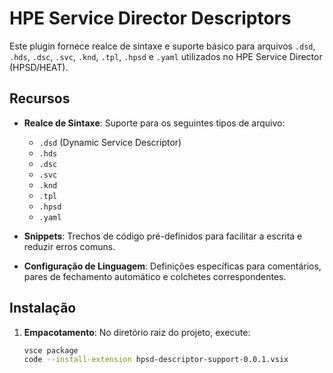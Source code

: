 # HPE Service Director Descriptors

Este plugin fornece realce de sintaxe e suporte básico para arquivos `.dsd`, `.hds`, `.dsc`, `.svc`, `.knd`, `.tpl`, `.hpsd` e `.yaml` utilizados no HPE Service Director (HPSD/HEAT).

## Recursos

- **Realce de Sintaxe**: Suporte para os seguintes tipos de arquivo:
  - `.dsd` (Dynamic Service Descriptor)
  - `.hds`
  - `.dsc`
  - `.svc`
  - `.knd`
  - `.tpl`
  - `.hpsd`
  - `.yaml`

- **Snippets**: Trechos de código pré-definidos para facilitar a escrita e reduzir erros comuns.

- **Configuração de Linguagem**: Definições específicas para comentários, pares de fechamento automático e colchetes correspondentes.

## Instalação

1. **Empacotamento**: No diretório raiz do projeto, execute:
   ```bash
   vsce package
   code --install-extension hpsd-descriptor-support-0.0.1.vsix

